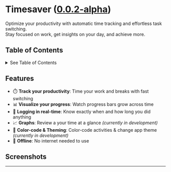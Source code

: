 # Timesaver ([0.0.2-alpha](https://github.com/AngelynDisguise/Timesaver/releases/0.0.2-alpha))
Optimize your productivity with automatic time tracking and effortless task switching. <br/>
Stay focused on work, get insights on your day, and achieve more.

## Table of Contents
<details>
  <summary>See Table of Contents</summary>
  
1) [Features](https://github.com/AngelynDisguise/Timesaver/new/main?filename=README.md#features)
2) [Screenshots](https://github.com/AngelynDisguise/Timesaver/new/main?filename=README.md#screenshots)
3) [Built With](https://github.com/AngelynDisguise/Timesaver/new/main?filename=README.md#built-with)
4) [Roadmap](https://github.com/AngelynDisguise/Timesaver/new/main?filename=README.md#roadmap)
5) [Gettiing Started](https://github.com/AngelynDisguise/Timesaver/new/main?filename=README.md#getting-started)
    - [Prerequisites](https://github.com/AngelynDisguise/Timesaver/new/main?filename=README.md#prerequisites)
    - [Build App via Android Studio](https://github.com/AngelynDisguise/Timesaver/new/main?filename=README.md#build-app-via-android-studio)
    - [Build App via CLI](https://github.com/AngelynDisguise/Timesaver/new/main?filename=README.md#build-app-via-cli)

</details>

## Features
- ⏱️ **Track your productivity**: Time your work and breaks with fast switching
- 📊 **Visualize your progress**: Watch progress bars grow across time
- 📔 **Logging in real-time**: Know exactly when and how long you did anything
- 📈 **Graphs**: Review a your time at a glance *(currently in development)*
- 🎨 **Color-code & Theming**: Color-code activities & change app theme *(currently in development)*
- 📵 **Offline**: No internet needed to use

## Screenshots

<table>
  <tr>
    <td style="border:none"> <img src="https://github.com/user-attachments/assets/5d9ea43e-080c-4505-bc16-9e3f654b09cd" width="10000"> </td>
    <td style="border:none"> <img src="https://github.com/user-attachments/assets/c8498ca6-9bcd-40f0-9047-a96e73102064" width="10000"> </td>
    <td style="border:none"> <img src="https://github.com/user-attachments/assets/48f0953b-79cb-4787-b3a5-d55b2e04207a" width="100000"> </td>
    <td style="border:none"> <img src="https://github.com/user-attachments/assets/e4cd6e03-ee7f-43e6-977e-2f4a7a5d6625" width="10000"> </td>
  </tr>
</table>

<br/>

## Built with
- Kotlin and Jetpack Compose for best modern Android practices
- Reactive coroutines and flows for efficient app performance
- The MVVM (Model, View, ViewModel) architecture
- A single-activity architecture with navigation fragments
- A local Room (SQLite) database for data persistence
- Paging for in-memory caching and saving system resources
- Instrumented unit testing

## Roadmap
- [ ] Graphs for activity insights fragment
- [ ] Customize activity colors
- [ ] Color code the action bars in activity fragment and the list items in activity menu fragment
- [ ] Add app theme options - use prettier colors than the default Android theme
- [ ] Add search for logs fragment - when was I doing this, or what was I doing at this time?
- [ ] Note-taking for each day, include
- [ ] Include a graphs fragment with a retrospective section that has feedback?
- [ ] Integrate migration to [Timewarrior](https://timewarrior.net/docs/)

<br/>

# Getting Started

## Prerequisites
- Android Studio ([see docs for installation](https://developer.android.com/studio/install))
- Kotlin and XML
- Gradle
- A physical Android phone or an [Android Virtual Device (AVD)](https://developer.android.com/studio/run/managing-avds)

## Build App via Android Studio (see [docs](https://developer.android.com/studio/run))

### 1) Import Project
- In Android Studio, go to: **File --> New --> New Project from Version Control**
- Enter the GitHub repo URL:
```
git@github.com:AngelynDisguise/Timesaver.git
```
Then the repo will be created as a new project in Android Studio.

### 2) Run
- In the target device menu, select the device to run the app on
- Click "Run" to build and run app

## Build App via CLI (see [docs](https://developer.android.com/build/building-cmdline))

### 1) Import Project
```
git clone git@github.com:AngelynDisguise/Timesaver.git
```

### 2) Build a debug APK
- Use the Gradle wrapper to build:
```
cd ~/AndroidStudioProjects/Timesaver
```
```
./gradlew build
```
or
- Build via Android Studio: **Build --> Build App Bundle(s) / APK(s) --> Build APK(s)**

### 3) [Connect to an Android emulator or a physical Android device](https://developer.android.com/studio/run/device)

### 4) Install the app using ```adb```
  ```
  cd ./app/build/outputs/apk/debug
  ```
  ```
  adb install app-debug.apk 
  ```
